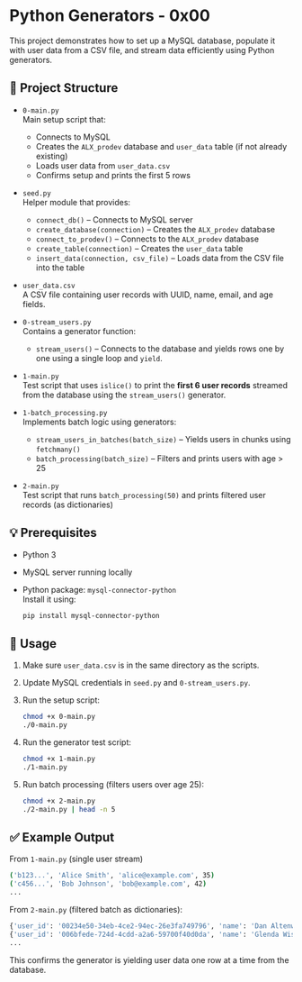 # Python Generators - 0x00

This project demonstrates how to set up a MySQL database, populate it with user data from a CSV file, and stream data efficiently using Python generators.

## 📁 Project Structure

- `0-main.py`  
  Main setup script that:
  - Connects to MySQL
  - Creates the `ALX_prodev` database and `user_data` table (if not already existing)
  - Loads user data from `user_data.csv`
  - Confirms setup and prints the first 5 rows

- `seed.py`  
  Helper module that provides:
  - `connect_db()` – Connects to MySQL server
  - `create_database(connection)` – Creates the `ALX_prodev` database
  - `connect_to_prodev()` – Connects to the `ALX_prodev` database
  - `create_table(connection)` – Creates the `user_data` table
  - `insert_data(connection, csv_file)` – Loads data from the CSV file into the table

- `user_data.csv`  
  A CSV file containing user records with UUID, name, email, and age fields.

- `0-stream_users.py`  
  Contains a generator function:
  - `stream_users()` – Connects to the database and yields rows one by one using a single loop and `yield`.

- `1-main.py`  
  Test script that uses `islice()` to print the **first 6 user records** streamed from the database using the `stream_users()` generator.

- `1-batch_processing.py`  
  Implements batch logic using generators:
  - `stream_users_in_batches(batch_size)` – Yields users in chunks using `fetchmany()`
  - `batch_processing(batch_size)` – Filters and prints users with age > 25

- `2-main.py`  
  Test script that runs `batch_processing(50)` and prints filtered user records (as dictionaries)


## 💡 Prerequisites

- Python 3
- MySQL server running locally
- Python package: `mysql-connector-python`  
  Install it using:

  ```bash
  pip install mysql-connector-python
  ```

## 🚀 Usage

1. Make sure `user_data.csv` is in the same directory as the scripts.

2. Update MySQL credentials in `seed.py` and `0-stream_users.py`.

3. Run the setup script:

   ```bash
   chmod +x 0-main.py
   ./0-main.py
   ```

4. Run the generator test script:

   ```bash
   chmod +x 1-main.py
   ./1-main.py
   ```

5. Run batch processing (filters users over age 25):

   ```bash
   chmod +x 2-main.py
   ./2-main.py | head -n 5
   ```

## ✅ Example Output

From `1-main.py` (single user stream)

```bash
('b123...', 'Alice Smith', 'alice@example.com', 35)
('c456...', 'Bob Johnson', 'bob@example.com', 42)
...
```

From `2-main.py` (filtered batch as dictionaries):

```bash
{'user_id': '00234e50-34eb-4ce2-94ec-26e3fa749796', 'name': 'Dan Altenwerth Jr.', 'email': 'Molly59@gmail.com', 'age': 67}
{'user_id': '006bfede-724d-4cdd-a2a6-59700f40d0da', 'name': 'Glenda Wisozk', 'email': 'Miriam21@gmail.com', 'age': 119}
...
```

This confirms the generator is yielding user data one row at a time from the database.














